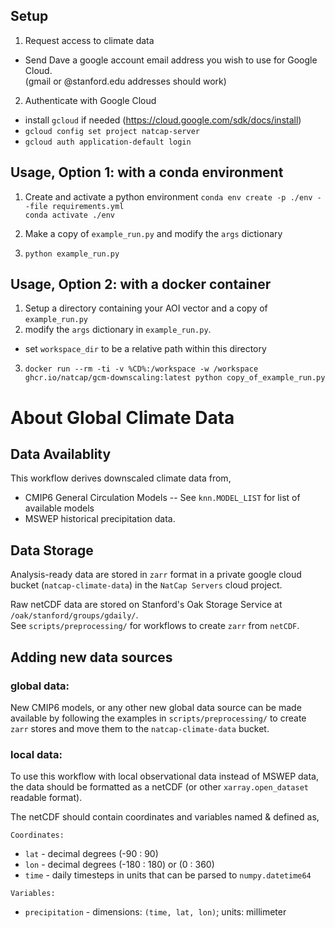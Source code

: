 ## Setup

1. Request access to climate data
* Send Dave a google account email address you wish to use for Google Cloud.  
(gmail or @stanford.edu addresses should work)
2. Authenticate with Google Cloud
* install `gcloud` if needed (https://cloud.google.com/sdk/docs/install)
* `gcloud config set project natcap-server`
* `gcloud auth application-default login`

## Usage, Option 1: with a conda environment

1. Create and activate a python environment
`conda env create -p ./env --file requirements.yml`  
`conda activate ./env`

2. Make a copy of `example_run.py` and modify the `args` dictionary

3. `python example_run.py`

## Usage, Option 2: with a docker container

1. Setup a directory containing your AOI vector and a copy of `example_run.py`
2. modify the `args` dictionary in `example_run.py`. 
* set `workspace_dir` to be a relative path within this directory
3. `docker run --rm -ti -v %CD%:/workspace -w /workspace ghcr.io/natcap/gcm-downscaling:latest python copy_of_example_run.py`

# About Global Climate Data
## Data Availablity

This workflow derives downscaled climate data from,
* CMIP6 General Circulation Models
-- See `knn.MODEL_LIST` for list of available models
* MSWEP historical precipitation data.

## Data Storage
Analysis-ready data are stored in `zarr` format in a private google cloud bucket
(`natcap-climate-data`) in the `NatCap Servers` cloud project.  

Raw netCDF data are stored on Stanford's Oak Storage Service at
`/oak/stanford/groups/gdaily/`.  
See `scripts/preprocessing/` for workflows to create `zarr` from `netCDF`.

## Adding new data sources
### global data:
New CMIP6 models, or any other new global data source can be made available
by following the examples in `scripts/preprocessing/` to create `zarr` stores
and move them to the `natcap-climate-data` bucket. 

### local data:
To use this workflow with local observational data instead of MSWEP data,
the data should be formatted as a netCDF (or other `xarray.open_dataset` readable format).

The netCDF should contain coordinates and variables named & defined as,

`Coordinates:`
* `lat`  - decimal degrees (-90 : 90)
* `lon`  - decimal degrees (-180 : 180) or (0 : 360)
* `time` - daily timesteps in units that can be parsed to `numpy.datetime64`

`Variables:`
* `precipitation` - dimensions: `(time, lat, lon)`; units: millimeter

